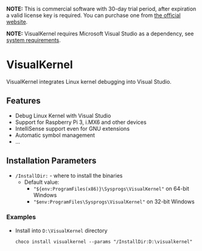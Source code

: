 **NOTE:** This is commercial software with 30-day trial period, after expiration a valid license key is required. You can purchase one from [the official website](https://sysprogs.com/VisualKernel).

**NOTE:** VisualKernel requires Microsoft Visual Studio as a dependency, see [system requirements](https://sysprogs.com/VisualKernel/download).

# VisualKernel
VisualKernel integrates Linux kernel debugging into Visual Studio.
## Features
* Debug Linux Kernel with Visual Studio
* Support for Raspberry Pi 3, i.MX6 and other devices
* IntelliSense support even for GNU extensions
* Automatic symbol management
* ...

## Installation Parameters
* `/InstallDir:` - where to install the binaries
  - Default value:
    - `"${env:ProgramFiles(x86)}\Sysprogs\VisualKernel"` on 64-bit Windows
    - `"$env:ProgramFiles\Sysprogs\VisualKernel"` on 32-bit Windows

### Examples
* Install into `D:\VisualKernel` directory
  ```
  choco install visualkernel --params "/InstallDir:D:\visualkernel"
  ```